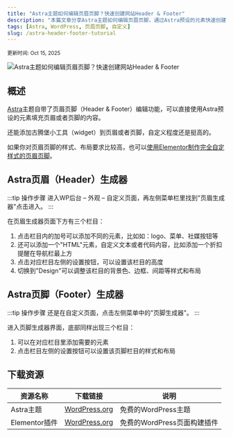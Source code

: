 ```yaml
---
title: "Astra主题如何编辑页眉页脚？快速创建网站Header & Footer"
description: "本篇文章分享Astra主题如何编辑页眉页脚，通过Astra预设的元素快速创建网站Header & Footer。"
tags: [Astra, WordPress, 页眉页脚, 自定义]
slug: /astra-header-footer-tutorial
---
```


<sup>更新时间: Oct 15, 2025</sup>

![Astra主题如何编辑页眉页脚？快速创建网站Header & Footer](https://website-custom.com/wp-content/uploads/2025/05/footer.webp)

## 概述

[Astra](https://wordpress.org/themes/astra/)主题自带了页眉页脚（Header & Footer）编辑功能，可以直接使用Astra预设的元素填充页眉或者页脚的内容。

还能添加古腾堡小工具（widget）到页眉或者页脚，自定义程度还是挺高的。

如果你对页眉页脚的样式、布局要求比较高，也可以[使用Elementor制作完全自定样式的页眉页脚](https://website-custom.com/ele-pro-header-footer/)。

## Astra页眉（Header）生成器

:::tip 操作步骤
进入WP后台 – 外观 – 自定义页面，再左侧菜单栏里找到"页眉生成器"点击进入。
:::

在页眉生成器页面下方有三个栏目：

1. 点击栏目内的加号可以添加不同的元素，比如如：logo、菜单、社媒按钮等
2. 还可以添加一个"HTML"元素，自定义文本或者代码内容，比如添加一个折扣提醒在导航栏最上方
3. 点击对应栏目左侧的设置按钮，可以设置该栏目的高度
4. 切换到"Design"可以调整该栏目的背景色、边框、间距等样式和布局

## Astra页脚（Footer）生成器

:::tip 操作步骤
还是在自定义页面，点击左侧菜单中的"页脚生成器"。
:::

进入页脚生成器界面，底部同样出现三个栏目：

1. 可以在对应栏目里添加需要的元素
2. 点击栏目左侧的设置按钮可以设置该页脚栏目的样式和布局

## 下载资源

| 资源名称 | 下载链接 | 说明 |
|---------|----------|------|
| Astra主题 | [WordPress.org](https://wordpress.org/themes/astra/) | 免费的WordPress主题 |
| Elementor插件 | [WordPress.org](https://wordpress.org/plugins/elementor/) | 免费的WordPress页面构建插件 |
